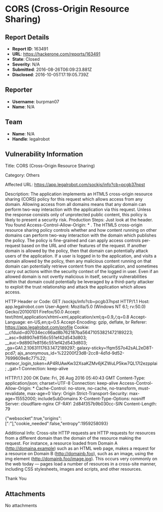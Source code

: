 # CORS (Cross-Origin Resource Sharing)

## Report Details
- **Report ID**: 163491
- **URL**: https://hackerone.com/reports/163491
- **State**: Closed
- **Severity**: N/A
- **Submitted**: 2016-08-26T06:09:23.881Z
- **Disclosed**: 2016-10-05T17:19:05.739Z

## Reporter
- **Username**: burpman07
- **Name**: N/A

## Team
- **Name**: N/A
- **Handle**: legalrobot

## Vulnerability Information
Title: CORS (Cross-Origin Resource Sharing)

Category: Others

Affected URL: https://app.legalrobot.com/sockjs/info?cb=pcgb37npst

Description: The application implements an HTML5 cross-origin resource sharing (CORS) policy for this request which allows access from any domain. Allowing access from all domains means that any domain can perform two-way interaction with the application via this request. Unless the response consists only of unprotected public content, this policy is likely to present a security risk.
Production Steps: Just look at the header. You found Access-Control-Allow-Origin: * .
The HTML5 cross-origin resource sharing policy controls whether and how content running on other domains can perform two-way interaction with the domain which publishes the policy. The policy is fine-grained and can apply access controls per-request based on the URL and other features of the request. If another domain is allowed by the policy, then that domain can potentially attack users of the application.
If a user is logged in to the application, and visits a domain allowed by the policy, then any malicious content running on that domain can potentially retrieve content from the application, and sometimes carry out actions within the security context of the logged in user. Even if an allowed domain is not overtly malicious in itself, security vulnerabilities within that domain could potentially be leveraged by a third-party attacker to exploit the trust relationship and attack the application which allows access.

HTTP Header or Code:
 GET /sockjs/info?cb=pcgb37npst HTTP/1.1
Host: app.legalrobot.com
User-Agent: Mozilla/5.0 (Windows NT 6.1; rv:50.0) Gecko/20100101 Firefox/50.0
Accept: text/html,application/xhtml+xml,application/xml;q=0.9,*/*;q=0.8
Accept-Language: en-US,en;q=0.5
Accept-Encoding: gzip, deflate, br
Referer: https://app.legalrobot.com/profile
Cookie: __cfduid=d07034ecc66ad8b762187ba56471053821472189223; __asc=9d8907e8156c551ef42d543d803; __auc=9d8907e8156c551ef42d543d803; _ga=GA1.2.1063111763.1472189297; galaxy-sticky=!fqm5S7o42sAL2eD8T-pcd7; ajs_anonymous_id=%22200f23d8-2cc8-4d1d-9d52-7699609e8c77%22; meteor_login_token=AP4RUAwKw32XsaKZMv6jKZWuLP5kw7QL17l2ezpplai; _gat=1
Connection: keep-alive

HTTP/1.1 200 OK
Date: Fri, 26 Aug 2016 05:40:43 GMT
Content-Type: application/json; charset=UTF-8
Connection: keep-alive
Access-Control-Allow-Origin: *
Cache-Control: no-store, no-cache, no-transform, must-revalidate, max-age=0
Vary: Origin
Strict-Transport-Security: max-age=15552000; includeSubDomains
X-Content-Type-Options: nosniff
Server: cloudflare-nginx
CF-RAY: 2d84f357b9b030cc-SIN
Content-Length: 79

{"websocket":true,"origins":["*:*"],"cookie_needed":false,"entropy":1959258093}

Additional Info: Cross-site HTTP requests are HTTP requests for resources from a different domain than the domain of the resource making the request. For instance, a resource loaded from Domain A (http://domaina.example) such as an HTML web page, makes a request for a resource on Domain B (http://domainb.foo), such as an image, using the img element (http://domainb.foo/image.jpg). This occurs very commonly on the web today — pages load a number of resources in a cross-site manner, including CSS stylesheets, images and scripts, and other resources.

Thank You

## Attachments
No attachments
